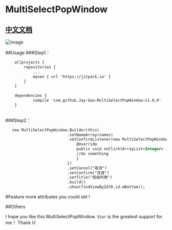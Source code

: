 
# MultiSelectPopWindow

## [中文文档](https://github.com/Jay-Goo/MultiSelectPopWindow/blob/master/README_ZH.md)


![image](https://github.com/Jay-Goo/MultiSelectPopWindow/blob/master/preview/2017-02-23_10_46_15.gif)



##Usage
###Step1：
```xml
    allprojects {
		repositories {
			...
			maven { url 'https://jitpack.io' }
		}
	}
	
	dependencies {
	        compile 'com.github.Jay-Goo:MultiSelectPopWindow:v1.0.0'
	}
   
```


###Step2：
```xml
   new MultiSelectPopWindow.Builder(this)
                           .setNameArray(names)
                           .setConfirmListener(new MultiSelectPopWindow.OnConfirmClickListener() {
                               @Override
                               public void onClick(ArrayList<Integer> indexList, ArrayList<String> selectedList) {
                               //do something
                               }
                           })
                           .setCancel("取消")
                           .setConfirm("完成")
                           .setTitle("班级列表")
                           .build()
                           .show(findViewById(R.id.mBottom));
```

#Feature
more attributes you could set !


##Others 

I hope you like this MultiSelectPopWindow. `Star` is the greatest support for me！ Thank U




